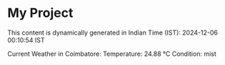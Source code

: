 # My Project

This content is dynamically generated in Indian Time (IST): 2024-12-06 00:10:54 IST


Current Weather in Coimbatore:
Temperature: 24.88 °C
Condition: mist
